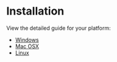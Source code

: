 # Installation

View the detailed guide for your platform:

 * [Windows](/developer/installation/installation-windows.md)
 * [Mac OSX](/developer/installation/installation-osx.md)
 * [Linux](/developer/installation/installation-linux.md)

